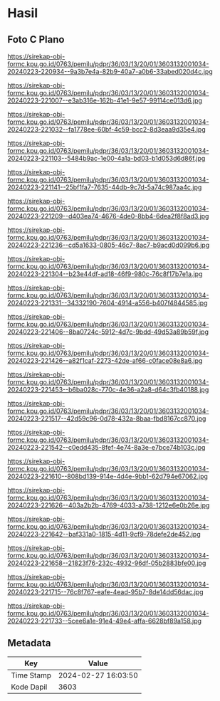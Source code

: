 # Hasil

## Foto C Plano

https://sirekap-obj-formc.kpu.go.id/0763/pemilu/pdpr/36/03/13/20/01/3603132001034-20240223-220934--9a3b7e4a-82b9-40a7-a0b6-33abed020d4c.jpg

https://sirekap-obj-formc.kpu.go.id/0763/pemilu/pdpr/36/03/13/20/01/3603132001034-20240223-221007--e3ab316e-162b-41e1-9e57-99114ce013d6.jpg

https://sirekap-obj-formc.kpu.go.id/0763/pemilu/pdpr/36/03/13/20/01/3603132001034-20240223-221032--fa1778ee-60bf-4c59-bcc2-8d3eaa9d35e4.jpg

https://sirekap-obj-formc.kpu.go.id/0763/pemilu/pdpr/36/03/13/20/01/3603132001034-20240223-221103--5484b9ac-1e00-4a1a-bd03-b1d053d6d86f.jpg

https://sirekap-obj-formc.kpu.go.id/0763/pemilu/pdpr/36/03/13/20/01/3603132001034-20240223-221141--25bf1fa7-7635-44db-9c7d-5a74c987aa4c.jpg

https://sirekap-obj-formc.kpu.go.id/0763/pemilu/pdpr/36/03/13/20/01/3603132001034-20240223-221209--d403ea74-4676-4de0-8bb4-6dea2f8f8ad3.jpg

https://sirekap-obj-formc.kpu.go.id/0763/pemilu/pdpr/36/03/13/20/01/3603132001034-20240223-221236--cd5a1633-0805-46c7-8ac7-b9acd0d099b6.jpg

https://sirekap-obj-formc.kpu.go.id/0763/pemilu/pdpr/36/03/13/20/01/3603132001034-20240223-221304--b23e44df-ad18-46f9-980c-76c8f17b7e1a.jpg

https://sirekap-obj-formc.kpu.go.id/0763/pemilu/pdpr/36/03/13/20/01/3603132001034-20240223-221331--34332190-7604-4914-a556-b407f4844585.jpg

https://sirekap-obj-formc.kpu.go.id/0763/pemilu/pdpr/36/03/13/20/01/3603132001034-20240223-221406--8ba0724c-5912-4d7c-9bdd-49d53a89b59f.jpg

https://sirekap-obj-formc.kpu.go.id/0763/pemilu/pdpr/36/03/13/20/01/3603132001034-20240223-221426--a82f1caf-2273-42de-af66-c0face08e8a6.jpg

https://sirekap-obj-formc.kpu.go.id/0763/pemilu/pdpr/36/03/13/20/01/3603132001034-20240223-221453--b6ba028c-770c-4e36-a2a8-d64c3fb40188.jpg

https://sirekap-obj-formc.kpu.go.id/0763/pemilu/pdpr/36/03/13/20/01/3603132001034-20240223-221517--42d59c96-0d78-432a-8baa-fbd8167cc870.jpg

https://sirekap-obj-formc.kpu.go.id/0763/pemilu/pdpr/36/03/13/20/01/3603132001034-20240223-221542--c0edd435-8fef-4e74-8a3e-e7bce74b103c.jpg

https://sirekap-obj-formc.kpu.go.id/0763/pemilu/pdpr/36/03/13/20/01/3603132001034-20240223-221610--808bd139-914e-4d4e-9bb1-62d794e67062.jpg

https://sirekap-obj-formc.kpu.go.id/0763/pemilu/pdpr/36/03/13/20/01/3603132001034-20240223-221626--403a2b2b-4769-4033-a738-1212e6e0b26e.jpg

https://sirekap-obj-formc.kpu.go.id/0763/pemilu/pdpr/36/03/13/20/01/3603132001034-20240223-221642--baf331a0-1815-4d11-9cf9-78defe2de452.jpg

https://sirekap-obj-formc.kpu.go.id/0763/pemilu/pdpr/36/03/13/20/01/3603132001034-20240223-221658--21823f76-232c-4932-96df-05b2883bfe00.jpg

https://sirekap-obj-formc.kpu.go.id/0763/pemilu/pdpr/36/03/13/20/01/3603132001034-20240223-221715--76c8f767-eafe-4ead-95b7-8de14dd56dac.jpg

https://sirekap-obj-formc.kpu.go.id/0763/pemilu/pdpr/36/03/13/20/01/3603132001034-20240223-221733--5cee6a1e-91e4-49e4-affa-6628bf89a158.jpg


## Metadata

| Key        | Value               |
| ---------- | ------------------- |
| Time Stamp | 2024-02-27 16:03:50 |
| Kode Dapil | 3603                |



